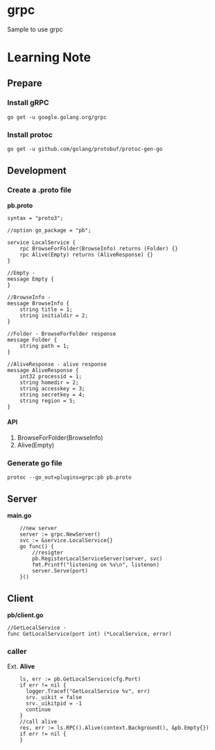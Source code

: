 # grpc
Sample to use grpc

# Learning Note

## Prepare

### Install gRPC
```
go get -u google.golang.org/grpc
```

### Install protoc
```
go get -u github.com/golang/protobuf/protoc-gen-go
```

## Development

### Create a .proto file
**pb.proto**
```
syntax = "proto3";

//option go_package = "pb";

service LocalService {
    rpc BrowseForFolder(BrowseInfo) returns (Folder) {}
    rpc Alive(Empty) returns (AliveResponse) {}
}

//Empty -
message Empty {
}

//BrowseInfo -
message BrowseInfo {
    string title = 1;
    string initialdir = 2;
}

//Folder - BrowseForFolder response
message Folder {
    string path = 1;
}

//AliveResponse - alive response
message AliveResponse {
    int32 processid = 1;
    string homedir = 2;
    string accesskey = 3;
    string secretkey = 4;
    string region = 5;
}
```
#### API
1. BrowseForFolder(BrowseInfo)
1. Alive(Empty)

### Generate go file
```
protoc --go_out=plugins=grpc:pb pb.proto
```

## Server
**main.go**
```
	//new server
	server := grpc.NewServer()
	svc := &service.LocalService{}
	go func() {
		//resigter
		pb.RegisterLocalServiceServer(server, svc)
		fmt.Printf("listening on %v\n", listenon)
		server.Serve(port)
	}()
```

## Client
**pb/client.go**
```
//GetLocalService -
func GetLocalService(port int) (*LocalService, error)
```

### caller
Ext. **Alive**
```
    ls, err := pb.GetLocalService(cfg.Port)
    if err != nil {
      logger.Tracef("GetLocalService %v", err)
      srv._uikit = false
      srv._uikitpid = -1
      continue
    }
    //call alive
    res, err := ls.RPC().Alive(context.Background(), &pb.Empty{})
    if err != nil {
    }
```

